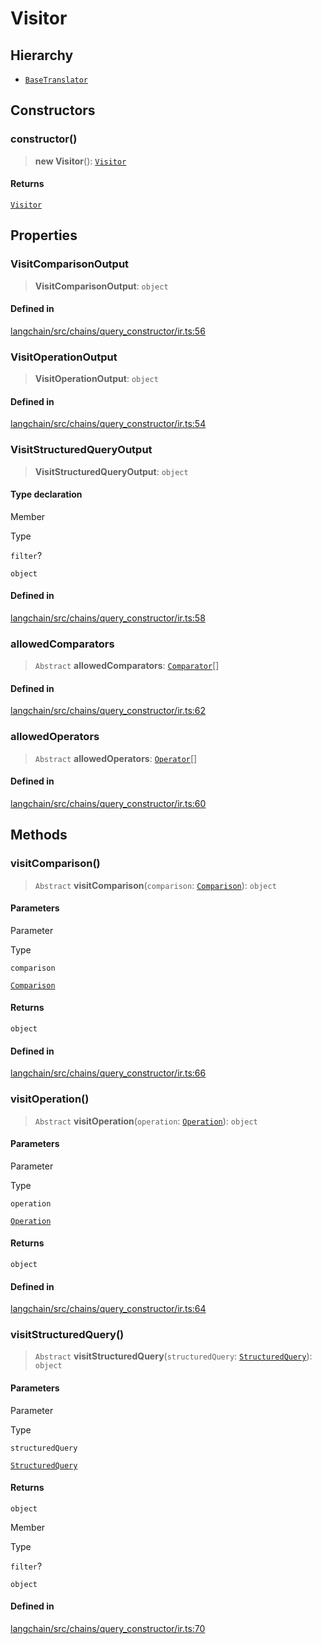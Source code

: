Visitor
=======

Hierarchy[](#hierarchy "Direct link to Hierarchy")
---------------------------------------------------

*   [`BaseTranslator`](/docs/api/retrievers_self_query/classes/BaseTranslator)

Constructors[](#constructors "Direct link to Constructors")
------------------------------------------------------------

### constructor()[](#constructor "Direct link to constructor()")

> **new Visitor**(): [`Visitor`](/docs/api/chains_query_constructor_ir/classes/Visitor)

#### Returns[](#returns "Direct link to Returns")

[`Visitor`](/docs/api/chains_query_constructor_ir/classes/Visitor)

Properties[](#properties "Direct link to Properties")
------------------------------------------------------

### VisitComparisonOutput[](#visitcomparisonoutput "Direct link to VisitComparisonOutput")

> **VisitComparisonOutput**: `object`

#### Defined in[](#defined-in "Direct link to Defined in")

[langchain/src/chains/query\_constructor/ir.ts:56](https://github.com/hwchase17/langchainjs/blob/1c1274d/langchain/src/chains/query_constructor/ir.ts#L56)

### VisitOperationOutput[](#visitoperationoutput "Direct link to VisitOperationOutput")

> **VisitOperationOutput**: `object`

#### Defined in[](#defined-in-1 "Direct link to Defined in")

[langchain/src/chains/query\_constructor/ir.ts:54](https://github.com/hwchase17/langchainjs/blob/1c1274d/langchain/src/chains/query_constructor/ir.ts#L54)

### VisitStructuredQueryOutput[](#visitstructuredqueryoutput "Direct link to VisitStructuredQueryOutput")

> **VisitStructuredQueryOutput**: `object`

#### Type declaration[](#type-declaration "Direct link to Type declaration")

Member

Type

`filter`?

`object`

#### Defined in[](#defined-in-2 "Direct link to Defined in")

[langchain/src/chains/query\_constructor/ir.ts:58](https://github.com/hwchase17/langchainjs/blob/1c1274d/langchain/src/chains/query_constructor/ir.ts#L58)

### allowedComparators[](#allowedcomparators "Direct link to allowedComparators")

> `Abstract` **allowedComparators**: [`Comparator`](/docs/api/chains_query_constructor_ir/types/Comparator)\[\]

#### Defined in[](#defined-in-3 "Direct link to Defined in")

[langchain/src/chains/query\_constructor/ir.ts:62](https://github.com/hwchase17/langchainjs/blob/1c1274d/langchain/src/chains/query_constructor/ir.ts#L62)

### allowedOperators[](#allowedoperators "Direct link to allowedOperators")

> `Abstract` **allowedOperators**: [`Operator`](/docs/api/chains_query_constructor_ir/types/Operator)\[\]

#### Defined in[](#defined-in-4 "Direct link to Defined in")

[langchain/src/chains/query\_constructor/ir.ts:60](https://github.com/hwchase17/langchainjs/blob/1c1274d/langchain/src/chains/query_constructor/ir.ts#L60)

Methods[](#methods "Direct link to Methods")
---------------------------------------------

### visitComparison()[](#visitcomparison "Direct link to visitComparison()")

> `Abstract` **visitComparison**(`comparison`: [`Comparison`](/docs/api/chains_query_constructor_ir/classes/Comparison)): `object`

#### Parameters[](#parameters "Direct link to Parameters")

Parameter

Type

`comparison`

[`Comparison`](/docs/api/chains_query_constructor_ir/classes/Comparison)

#### Returns[](#returns-1 "Direct link to Returns")

`object`

#### Defined in[](#defined-in-5 "Direct link to Defined in")

[langchain/src/chains/query\_constructor/ir.ts:66](https://github.com/hwchase17/langchainjs/blob/1c1274d/langchain/src/chains/query_constructor/ir.ts#L66)

### visitOperation()[](#visitoperation "Direct link to visitOperation()")

> `Abstract` **visitOperation**(`operation`: [`Operation`](/docs/api/chains_query_constructor_ir/classes/Operation)): `object`

#### Parameters[](#parameters-1 "Direct link to Parameters")

Parameter

Type

`operation`

[`Operation`](/docs/api/chains_query_constructor_ir/classes/Operation)

#### Returns[](#returns-2 "Direct link to Returns")

`object`

#### Defined in[](#defined-in-6 "Direct link to Defined in")

[langchain/src/chains/query\_constructor/ir.ts:64](https://github.com/hwchase17/langchainjs/blob/1c1274d/langchain/src/chains/query_constructor/ir.ts#L64)

### visitStructuredQuery()[](#visitstructuredquery "Direct link to visitStructuredQuery()")

> `Abstract` **visitStructuredQuery**(`structuredQuery`: [`StructuredQuery`](/docs/api/chains_query_constructor_ir/classes/StructuredQuery)): `object`

#### Parameters[](#parameters-2 "Direct link to Parameters")

Parameter

Type

`structuredQuery`

[`StructuredQuery`](/docs/api/chains_query_constructor_ir/classes/StructuredQuery)

#### Returns[](#returns-3 "Direct link to Returns")

`object`

Member

Type

`filter`?

`object`

#### Defined in[](#defined-in-7 "Direct link to Defined in")

[langchain/src/chains/query\_constructor/ir.ts:70](https://github.com/hwchase17/langchainjs/blob/1c1274d/langchain/src/chains/query_constructor/ir.ts#L70)